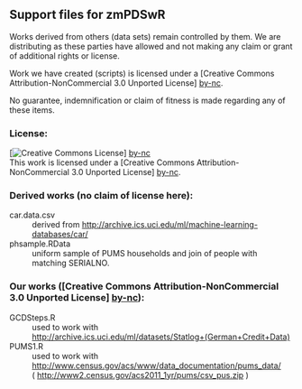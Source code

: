 ## Support files for zmPDSwR

Works derived from others (data sets) remain controlled by them.  We are distributing as these parties have allowed and not making any claim or grant of additional rights or license.

Work we have created (scripts) is licensed under a [Creative Commons Attribution-NonCommercial 3.0 Unported License] [by-nc].

No guarantee, indemnification or claim of fitness is made regarding any of these items.


### License: 

[![Creative Commons License](http://i.creativecommons.org/l/by-nc/3.0/88x31.png)] [by-nc]  
This work is licensed under a [Creative Commons Attribution-NonCommercial 3.0 Unported License] [by-nc].


### Derived works (no claim of license here):

<dl>
  <dt>car.data.csv</dt>
    <dd>derived from <a href="http://archive.ics.uci.edu/ml/machine-learning-databases/car/">http://archive.ics.uci.edu/ml/machine-learning-databases/car/</a></dd>
    
  <dt>phsample.RData</dt>
    <dd>uniform sample of PUMS households and join of people with matching SERIALNO.</dd>
</dl>


### Our works ([Creative Commons Attribution-NonCommercial 3.0 Unported License] [by-nc]):

<dl>
  <dt>GCDSteps.R</dt>
    <dd>used to work with <br />
     <a href="http://archive.ics.uci.edu/ml/datasets/Statlog+(German+Credit+Data)">http://archive.ics.uci.edu/ml/datasets/Statlog+(German+Credit+Data)</a></dd>

  <dt>PUMS1.R </dt>
    <dd>used to work with <br />
    <a href="http://www.census.gov/acs/www/data_documentation/pums_data/">http://www.census.gov/acs/www/data_documentation/pums_data/</a> <br />
    ( <a href="http://www2.census.gov/acs2011_1yr/pums/csv_pus.zip">http://www2.census.gov/acs2011_1yr/pums/csv_pus.zip</a> )</dd>
</dl>

  [by-nc]: http://creativecommons.org/licenses/by-nc/3.0/ "Attribution-NonCommercial 3.0 Unported (CC BY-NC 3.0)"